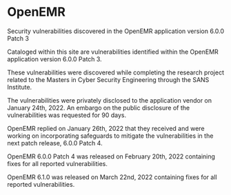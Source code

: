 # OpenEMR
Security vulnerabilities discovered in the OpenEMR application version 6.0.0 Patch 3

Cataloged within this site are vulnerabilities identified within the OpenEMR application version 6.0.0 Patch 3.

These vulnerabilities were discovered while completing the research project related to the Masters in Cyber Security Engineering through the SANS Institute.

The vulnerabilities were privately disclosed to the application vendor on January 24th, 2022.  An embargo on the public disclosure of the vulnerabilities was requested for 90 days.

OpenEMR replied on January 26th, 2022 that they received and were working on incorporating safeguards to mitigate the vulnerabilities in the next patch release, 6.0.0 Patch 4.

OpenEMR 6.0.0 Patch 4 was released on February 20th, 2022 containing fixes for all reported vulnerabilities.

OpenEMR 6.1.0 was released on March 22nd, 2022 containing fixes for all reported vulnerabilities.
